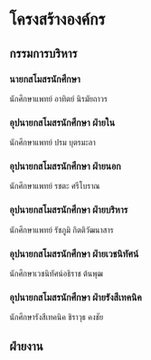 # โครงสร้างองค์กร

## กรรมการบริหาร

### นายกสโมสรนักศึกษา

นักศึกษาแพทย์ อาทิตย์ นิรมัยถาวร

### อุปนายกสโมสรนักศึกษา ฝ่ายใน

นักศึกษาแพทย์ ปรม บุตรมะลา

### อุปนายกสโมสรนักศึกษา ฝ่ายนอก

นักศึกษาแพทย์ รชตะ ศรีโบราณ

### อุปนายกสโมสรนักศึกษา ฝ่ายบริหาร

นักศึกษาแพทย์ รัชภูมิ กิตติวัฒนาสาร

### อุปนายกสโมสรนักศึกษา ฝ่ายเวชนิทัศน์

นักศึกษาเวชนิทัศน์อธิราช ต้นพุฒ

### อุปนายกสโมสรนักศึกษา ฝ่ายรังสีเทคนิค

นักศึกษารังสีเทคนิค ชิราวุธ คงชัย

## ฝ่ายงาน